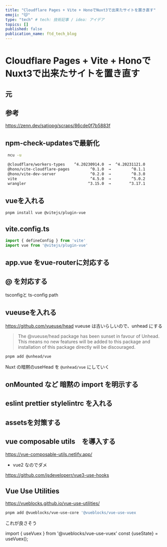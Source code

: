 ```yaml
---
title: "Cloudflare Pages + Vite + HonoでNuxt3で出来たサイトを置き直す"
emoji: "😽"
type: "tech" # tech: 技術記事 / idea: アイデア
topics: []
published: false
publication_name: ftd_tech_blog
---
```


# Cloudflare Pages + Vite + HonoでNuxt3で出来たサイトを置き直す

## 元


## 参考
[](https://zenn.dev/yusukebe/articles/92fcb0ef03b151)
https://zenn.dev/satjopg/scraps/86cde0f7b5883f

## npm-check-updatesで最新化
```bash
 ncu -u
```
```bash
 @cloudflare/workers-types    ^4.20230914.0  →  ^4.20231121.0
 @hono/vite-cloudflare-pages         ^0.1.0  →         ^0.1.1
 @hono/vite-dev-server               ^0.2.0  →         ^0.3.0
 vite                                ^4.5.0  →         ^5.0.2
 wrangler                           ^3.15.0  →        ^3.17.1
```

## vueを入れる
```bash
pnpm install vue @vitejs/plugin-vue
```

## vite.config.ts
```ts
import { defineConfig } from 'vite'
import vue from '@vitejs/plugin-vue'
```

## app.vue をvue-routerに対応する

## @ を対応する
tsconfigと
ts-config path


## vueuseを入れる

https://github.com/vueuse/head
vueuse は古いらしいので、unhead にする
> The @vueuse/head package has been sunset in favour of Unhead. This means no new features will be added to this package and installation of this package directly will be discouraged.

```bash
pnpm add @unhead/vue
```

Nuxt の暗黙のuseHead を `@unhead/vue` にしていく

## onMounted など 暗黙の import を明示する

## eslint prettier stylelintrc を入れる

## assetsを対策する

## vue composable utils　を導入する
https://vue-composable-utils.netlify.app/
- vue2 なのでダメ


https://github.com/jsdeveloperr/vue3-use-hooks

## Vue Use Utilities
https://vueblocks.github.io/vue-use-utilities/

```bash
pnpm add @vueblocks/vue-use-core '@vueblocks/vue-use-vuex
```

これが良さそう

import { useVuex } from '@vueblocks/vue-use-vuex'
const {useState} = useVuex();
 
